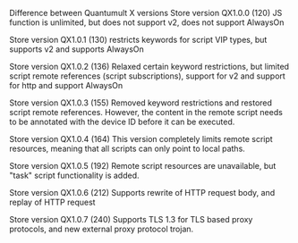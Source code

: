 Difference between Quantumult X versions
Store version QX1.0.0 (120) JS function is unlimited, but does not support v2, does not support AlwaysOn

Store version QX1.0.1 (130) restricts keywords for script VIP types, but supports v2 and supports AlwaysOn

Store version QX1.0.2 (136) Relaxed certain keyword restrictions, but limited script remote references (script subscriptions), support for v2 and support for http and support AlwaysOn

Store version QX1.0.3 (155) Removed keyword restrictions and restored script remote references. However, the content in the remote script needs to be annotated with the device ID before it can be executed.

Store version QX1.0.4 (164) This version completely limits remote script resources, meaning that all scripts can only point to local paths.

Store version QX1.0.5 (192) Remote script resources are unavailable, but "task" script functionality is added.

Store version QX1.0.6 (212) Supports rewrite of HTTP request body, and replay of HTTP request

Store version QX1.0.7 (240) Supports TLS 1.3 for TLS based proxy protocols, and new external proxy protocol trojan.
